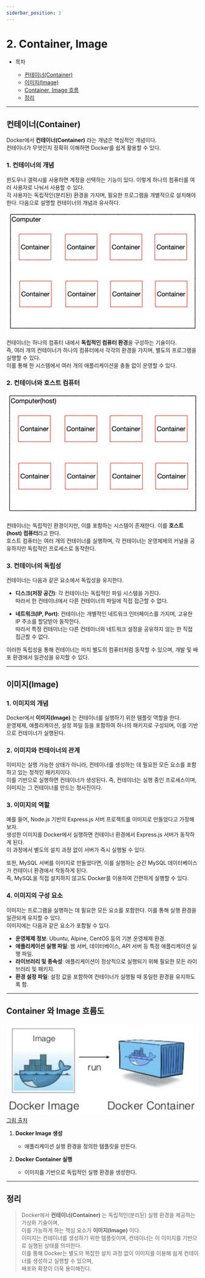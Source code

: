 ```yaml
---
siderbar_position: 3
---
```


# 2. Container, Image

-   목차

    -   [컨테이너(Container)](#컨테이너container)
    -   [이미지(Image)](#이미지image)
    -   [Container, Image 흐름](#container-와-image-흐름도)
    -   [정리](#정리)

---

## 컨테이너(Container)

Docker에서 **컨테이너(Container)** 라는 개념은 핵심적인 개념이다.\
컨테이너가 무엇인지 정확히 이해하면 Docker를 쉽게 활용할 수 있다.

### 1. 컨테이너의 개념

윈도우나 갤럭시를 사용하면 계정을 선택하는 기능이 있다. 이렇게 하나의 컴퓨터를 여러 사용자로 나눠서 사용할 수 있다.  
각 사용자는 독립적인(분리된) 환경을 가지며, 필요한 프로그램을 개별적으로 설치해야 한다. 다음으로 설명할 컨테이너의 개념과 유사하다.

![docker 1](..\img\docker\docker1.png)

컨테이너는 하나의 컴퓨터 내에서 **독립적인 컴퓨터 환경**을 구성하는 기술이다.  
즉, 여러 개의 컨테이너가 하나의 컴퓨터에서 각각의 환경을 가지며, 별도의 프로그램을 실행할 수 있다.  
이를 통해 한 시스템에서 여러 개의 애플리케이션을 충돌 없이 운영할 수 있다.

### 2. 컨테이너와 호스트 컴퓨터

![docker 2](..\img\docker\docker2.png)

컨테이너는 독립적인 환경이지만, 이를 포함하는 시스템이 존재한다. 이를 **호스트(host) 컴퓨터**라고 한다.  
호스트 컴퓨터는 여러 개의 컨테이너를 실행하며, 각 컨테이너는 운영체제의 커널을 공유하지만 독립적인 프로세스로 동작한다.

### 3. 컨테이너의 독립성

컨테이너는 다음과 같은 요소에서 독립성을 유지한다.

-   **디스크(저장 공간)**: 각 컨테이너는 독립적인 파일 시스템을 가진다.  
    따라서 한 컨테이너에서 다른 컨테이너의 파일에 직접 접근할 수 없다.

-   **네트워크(IP, Port)**: 컨테이너는 개별적인 네트워크 인터페이스를 가지며, 고유한 IP 주소를 할당받아 동작한다.  
    따라서 특정 컨테이너는 다른 컨테이너와 네트워크 설정을 공유하지 않는 한 직접 접근할 수 없다.

이러한 독립성을 통해 컨테이너는 마치 별도의 컴퓨터처럼 동작할 수 있으며, 개발 및 배포 환경에서 일관성을 유지할 수 있다.

---

## 이미지(Image)

### 1. 이미지의 개념

Docker에서 **이미지(Image)** 는 컨테이너를 실행하기 위한 템플릿 역할을 한다.  
운영체제, 애플리케이션, 설정 파일 등을 포함하여 하나의 패키지로 구성되며, 이를 기반으로 컨테이너가 실행된다.

### 2. 이미지와 컨테이너의 관계

이미지는 실행 가능한 상태가 아니라, 컨테이너를 생성하는 데 필요한 모든 요소를 포함하고 있는 정적인 패키지이다.  
이를 기반으로 실행하면 컨테이너가 생성된다. 즉, 컨테이너는 실행 중인 프로세스이며, 이미지는 그 컨테이너를 만드는 청사진이다.

### 3. 이미지의 역할

예를 들어, Node.js 기반의 Express.js 서버 프로젝트를 이미지로 만들었다고 가정해보자.  
생성한 이미지를 Docker에서 실행하면 컨테이너 환경에서 Express.js 서버가 동작하게 된다.  
이 과정에서 별도의 설치 과정 없이 서버가 즉시 실행될 수 있다.

또한, MySQL 서버를 이미지로 만들었다면, 이를 실행하는 순간 MySQL 데이터베이스가 컨테이너 환경에서 작동하게 된다.  
즉, MySQL을 직접 설치하지 않고도 Docker를 이용하여 간편하게 실행할 수 있다.

### 4. 이미지의 구성 요소

이미지는 프로그램을 실행하는 데 필요한 모든 요소를 포함한다. 이를 통해 실행 환경을 일관되게 유지할 수 있다.\
이미지에는 다음과 같은 요소가 포함될 수 있다.

-   **운영체제 정보**: Ubuntu, Alpine, CentOS 등의 기본 운영체제 환경.
-   **애플리케이션 실행 파일**: 웹 서버, 데이터베이스, API 서버 등 특정 애플리케이션 실행 파일.
-   **라이브러리 및 종속성**: 애플리케이션이 정상적으로 실행되기 위해 필요한 모든 라이브러리 및 패키지.
-   **환경 설정 파일**: 설정 값을 포함하여 컨테이너가 실행될 때 동일한 환경을 유지하도록 함.

---

## Container 와 Image 흐름도

![docker 3](..\img\docker\docker3.png)
[그림 출처](https://kimck.tistory.com/entry/Docker-File-Docker-Image%EB%A5%BC-%EB%A7%8C%EB%93%A4%EA%B8%B0-%EC%9C%84%ED%95%9C-%EB%AA%85%EC%84%B8%EC%84%9C)

1. **Docker Image 생성**

    - 애플리케이션 실행 환경을 정의한 템플릿을 만든다.

2. **Docker Container 실행**
    - 이미지를 기반으로 독립적인 실행 환경을 생성한다.

---

## 정리

> Docker에서 **컨테이너(Container)** 는 독립적인(분리된) 실행 환경을 제공하는 가상화 기술이며,  
> 이를 가능하게 하는 핵심 요소가 **이미지(Image)** 이다.  
> 이미지는 컨테이너를 생성하기 위한 템플릿이며, 컨테이너는 이 이미지를 기반으로 실행된 상태를 의미한다.  
> 이를 통해 Docker는 별도의 복잡한 설치 과정 없이 이미지를 이용해 쉽게 컨테이너를 생성하고 실행할 수 있으며,  
> 배포와 확장이 더욱 용이해진다.
